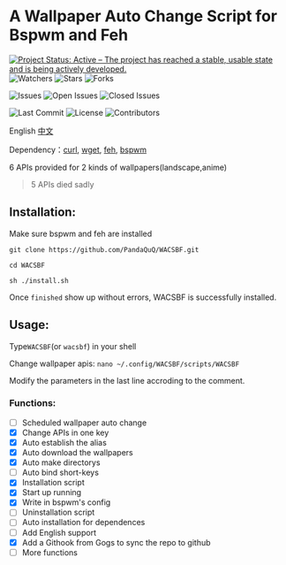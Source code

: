# A Wallpaper Auto Change Script for Bspwm and Feh
[![Project Status: Active – The project has reached a stable, usable state and is being actively developed.](https://www.repostatus.org/badges/latest/active.svg)](https://git.pandaquq.tk/panda/WACSBF) ![Watchers](https://badgen.net/github/watchers/PandaQuQ/WACSBF) ![Stars](https://badgen.net/github/stars/PandaQuQ/WACSBF) ![Forks](https://badgen.net/github/forks/PandaQuQ/WACSBF)

![Issues](https://badgen.net/github/issues/PandaQuQ/WACSBF) ![Open Issues](https://badgen.net/github/open-issues/PandaQuQ/WACSBF)  ![Closed Issues](https://badgen.net/github/closed-issues/PandaQuQ/WACSBF) 

![Last Commit](https://badgen.net/github/last-commit/PandaQuQ/WACSBF) ![License](https://badgen.net/github/license/PandaQuQ/WACSBF) ![Contributors](https://badgen.net/github/contributors/PandaQuQ/WACSBF) 


English [中文](README.zh-CN.md)

Dependency：[curl](https://curl.se/), [wget](https://www.gnu.org/software/wget/), [feh](https://feh.finalrewind.org/), [bspwm](https://github.com/baskerville/bspwm)

6 APIs provided for 2 kinds of wallpapers(landscape,anime)
> 5 APIs died sadly

## Installation:
Make sure bspwm and feh are installed

`git clone https://github.com/PandaQuQ/WACSBF.git`

`cd WACSBF`

`sh ./install.sh`

Once `finished` show up without errors, WACSBF is successfully installed.

## Usage:

Type`WACSBF`(or `wacsbf`) in your shell

Change wallpaper apis: `nano ~/.config/WACSBF/scripts/WACSBF`

Modify the parameters in the last line accroding to the comment.

### Functions:

- [ ] Scheduled wallpaper auto change
- [x] Change APIs in one key
- [x] Auto establish the alias
- [x] Auto download the wallpapers
- [x] Auto make directorys
- [ ] Auto bind short-keys
- [x] Installation script
- [x] Start up running
- [x] Write in bspwm's config
- [ ] Uninstallation script
- [ ] Auto installation for dependences
- [ ] Add English support
- [x] Add a Githook from Gogs to sync the repo to github
- [ ] More functions
